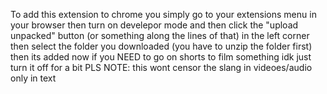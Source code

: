 To add this extension to chrome you simply go to your extensions menu in your browser then turn on develepor mode and then click the "upload unpacked" button (or something along the lines of that) in the left corner then select the folder you downloaded (you have to unzip the folder first) then its added now if you NEED to go on shorts to film something idk just turn it off for a bit
PLS NOTE:  this wont censor the slang in videoes/audio  only in text
